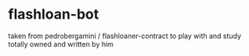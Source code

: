 # flashloan-bot
taken from pedrobergamini
/
flashloaner-contract to play with and study
totally owned and written by him

